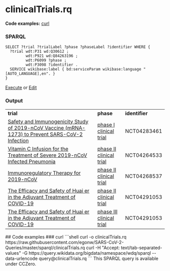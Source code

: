 # clinicalTrials.rq
**Code examples:** [curl](#curl)
### SPARQL
```sparql
SELECT ?trial ?trialLabel ?phase ?phaseLabel ?identifier WHERE {
  ?trial wdt:P31 wd:Q30612 ;
         wdt:P921 wd:Q84263196 ;
         wdt:P6099 ?phase ;
         wdt:P3098 ?identifier .
  SERVICE wikibase:label { bd:serviceParam wikibase:language "[AUTO_LANGUAGE],en". }
}
```
[Execute](https://query.wikidata.org/embed.html#SELECT%20%3Ftrial%20%3FtrialLabel%20%3Fphase%20%3FphaseLabel%20%3Fidentifier%20WHERE%20%7B%0A%20%20%3Ftrial%20wdt%3AP31%20wd%3AQ30612%20%3B%0A%20%20%20%20%20%20%20%20%20wdt%3AP921%20wd%3AQ84263196%20%3B%0A%20%20%20%20%20%20%20%20%20wdt%3AP6099%20%3Fphase%20%3B%0A%20%20%20%20%20%20%20%20%20wdt%3AP3098%20%3Fidentifier%20.%0A%20%20SERVICE%20wikibase%3Alabel%20%7B%20bd%3AserviceParam%20wikibase%3Alanguage%20%22%5BAUTO_LANGUAGE%5D%2Cen%22.%20%7D%0A%7D%0A) or [Edit](https://query.wikidata.org/#SELECT%20%3Ftrial%20%3FtrialLabel%20%3Fphase%20%3FphaseLabel%20%3Fidentifier%20WHERE%20%7B%0A%20%20%3Ftrial%20wdt%3AP31%20wd%3AQ30612%20%3B%0A%20%20%20%20%20%20%20%20%20wdt%3AP921%20wd%3AQ84263196%20%3B%0A%20%20%20%20%20%20%20%20%20wdt%3AP6099%20%3Fphase%20%3B%0A%20%20%20%20%20%20%20%20%20wdt%3AP3098%20%3Fidentifier%20.%0A%20%20SERVICE%20wikibase%3Alabel%20%7B%20bd%3AserviceParam%20wikibase%3Alanguage%20%22%5BAUTO_LANGUAGE%5D%2Cen%22.%20%7D%0A%7D%0A)


### Output
<table>
  <tr>
    <td><b>trial</b></td>
    <td><b>phase</b></td>
    <td><b>identifier</b></td>
  </tr>
  <tr>
    <td><a href="http://www.wikidata.org/entity/Q87775009">Safety and Immunogenicity Study of 2019-nCoV Vaccine (mRNA-1273) to Prevent SARS-CoV-2 Infection</a></td>
    <td><a href="http://www.wikidata.org/entity/Q42824069">phase I clinical trial</a></td>
    <td>NCT04283461</td>
  </tr>
  <tr>
    <td><a href="http://www.wikidata.org/entity/Q86278951">Vitamin C Infusion for the Treatment of Severe 2019-nCoV Infected Pneumonia</a></td>
    <td><a href="http://www.wikidata.org/entity/Q42824440">phase II clinical trial</a></td>
    <td>NCT04264533</td>
  </tr>
  <tr>
    <td><a href="http://www.wikidata.org/entity/Q87076423">Immunoregulatory Therapy for 2019-nCoV</a></td>
    <td><a href="http://www.wikidata.org/entity/Q42824440">phase II clinical trial</a></td>
    <td>NCT04268537</td>
  </tr>
  <tr>
    <td><a href="http://www.wikidata.org/entity/Q87078691">The Efficacy and Safety of Huai er in the Adjuvant Treatment of COVID-19</a></td>
    <td><a href="http://www.wikidata.org/entity/Q42824440">phase II clinical trial</a></td>
    <td>NCT04291053</td>
  </tr>
  <tr>
    <td><a href="http://www.wikidata.org/entity/Q87078691">The Efficacy and Safety of Huai er in the Adjuvant Treatment of COVID-19</a></td>
    <td><a href="http://www.wikidata.org/entity/Q42824827">phase III clinical trial</a></td>
    <td>NCT04291053</td>
  </tr>
</table>
## Code examples
### curl
```shell
curl -o clinicalTrials.rq https://raw.githubusercontent.com/egonw/SARS-CoV-2-Queries/master/sparql/clinicalTrials.rq
curl -H "Accept: text/tab-separated-values" -G https://query.wikidata.org/bigdata/namespace/wdq/sparql --data-urlencode query@clinicalTrials.rq
```
This SPARQL query is available under CCZero.
